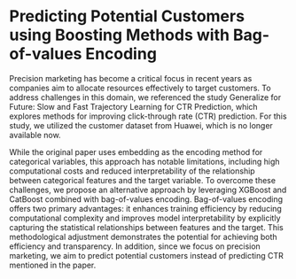# Predicting Potential Customers using Boosting Methods with Bag-of-values Encoding

Precision marketing has become a critical focus in recent years as companies aim to allocate resources effectively to target customers. To address challenges in this domain, we referenced the study Generalize for Future: Slow and Fast Trajectory Learning for CTR Prediction, which explores methods for improving click-through rate (CTR) prediction. For this study, we utilized the customer dataset from Huawei, which is no longer available now.  

While the original paper uses embedding as the encoding method for categorical variables, this approach has notable limitations, including high computational costs and reduced interpretability of the relationship between categorical features and the target variable. To overcome these challenges, we propose an alternative approach by leveraging XGBoost and CatBoost combined with bag-of-values encoding. Bag-of-values encoding offers two primary advantages: it enhances training efficiency by reducing computational complexity and improves model interpretability by explicitly capturing the statistical relationships between features and the target. This methodological adjustment demonstrates the potential for achieving both efficiency and transparency. In addition, since we focus on precision marketing, we aim to predict potential customers instead of predicting CTR mentioned in the paper. 
